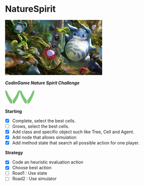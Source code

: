 # NatureSpirit

![](picture/CodinGames_Nature_Spirit.min.jpg)

***CodinGame Nature Spirit Challenge***

![](picture/league-wood2.png)![](picture/league-wood2.png)

**Starting**

- [x] Complete, select the best cells.
- [ ] Grows, select the best cells.
- [x] Add class and specific object such like Tree, Cell and Agent.
- [x] Add node that allows simulation
- [x] Add method state that search all possible action for one player.

**Strategy**

- [x] Code an heuristic evaluation action
- [x] Choose best action
- [ ] Road1 : Use state
- [ ] Road2 : Use simulator
